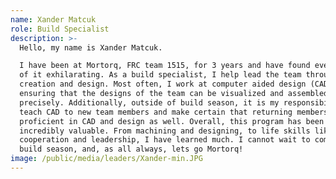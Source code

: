 ```yaml
---
name: Xander Matcuk
role: Build Specialist
description: >-
  Hello, my name is Xander Matcuk.

  I have been at Mortorq, FRC team 1515, for 3 years and have found every moment
  of it exhilarating. As a build specialist, I help lead the team through robot
  creation and design. Most often, I work at computer aided design (CAD),
  ensuring that the designs of the team can be visualized and assembled
  precisely. Additionally, outside of build season, it is my responsibility to
  teach CAD to new team members and make certain that returning members are
  proficient in CAD and design as well. Overall, this program has been
  incredibly valuable. From machining and designing, to life skills like
  cooperation and leadership, I have learned much. I cannot wait to compete this
  build season, and, as all always, lets go Mortorq!
image: /public/media/leaders/Xander-min.JPG
---
```

